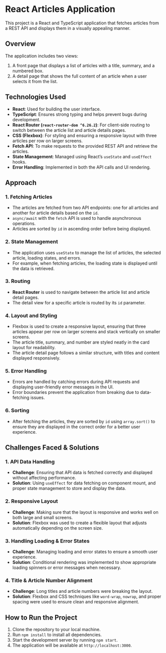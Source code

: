 # React Articles Application

This project is a React and TypeScript application that fetches articles from a REST API and displays them in a visually appealing manner.

## Overview

The application includes two views:
1. A front page that displays a list of articles with a title, summary, and a numbered box.
2. A detail page that shows the full content of an article when a user selects it from the list.

## Technologies Used

- **React**: Used for building the user interface.
- **TypeScript**: Ensures strong typing and helps prevent bugs during development.
- **React Router (`react-router-dom ^6.26.2`)**: For client-side routing to switch between the article list and article details pages.
- **CSS (Flexbox)**: For styling and ensuring a responsive layout with three articles per row on larger screens.
- **Fetch API**: To make requests to the provided REST API and retrieve the articles.
- **State Management**: Managed using React’s `useState` and `useEffect` hooks.
- **Error Handling**: Implemented in both the API calls and UI rendering.

## Approach

### 1. Fetching Articles
- The articles are fetched from two API endpoints: one for all articles and another for article details based on the `id`.
- `async/await` with the `fetch` API is used to handle asynchronous operations.
- Articles are sorted by `id` in ascending order before being displayed.

### 2. State Management
- The application uses `useState` to manage the list of articles, the selected article, loading states, and errors.
- For example, when fetching articles, the loading state is displayed until the data is retrieved.

### 3. Routing
- **React Router** is used to navigate between the article list and article detail pages.
- The detail view for a specific article is routed by its `id` parameter.

### 4. Layout and Styling
- Flexbox is used to create a responsive layout, ensuring that three articles appear per row on larger screens and stack vertically on smaller screens.
- The article title, summary, and number are styled neatly in the card layout for readability.
- The article detail page follows a similar structure, with titles and content displayed responsively.

### 5. Error Handling
- Errors are handled by catching errors during API requests and displaying user-friendly error messages in the UI.
- Error boundaries prevent the application from breaking due to data-fetching issues.

### 6. Sorting
- After fetching the articles, they are sorted by `id` using `array.sort()` to ensure they are displayed in the correct order for a better user experience.

## Challenges Faced & Solutions

### 1. API Data Handling
- **Challenge**: Ensuring that API data is fetched correctly and displayed without affecting performance.
- **Solution**: Using `useEffect` for data fetching on component mount, and proper state management to store and display the data.

### 2. Responsive Layout
- **Challenge**: Making sure that the layout is responsive and works well on both large and small screens.
- **Solution**: Flexbox was used to create a flexible layout that adjusts automatically depending on the screen size.

### 3. Handling Loading & Error States
- **Challenge**: Managing loading and error states to ensure a smooth user experience.
- **Solution**: Conditional rendering was implemented to show appropriate loading spinners or error messages when necessary.

### 4. Title & Article Number Alignment
- **Challenge**: Long titles and article numbers were breaking the layout.
- **Solution**: Flexbox and CSS techniques like `word-wrap`, `nowrap`, and proper spacing were used to ensure clean and responsive alignment.

## How to Run the Project

1. Clone the repository to your local machine.
2. Run `npm install` to install all dependencies.
3. Start the development server by running `npm start`.
4. The application will be available at `http://localhost:3000`.
